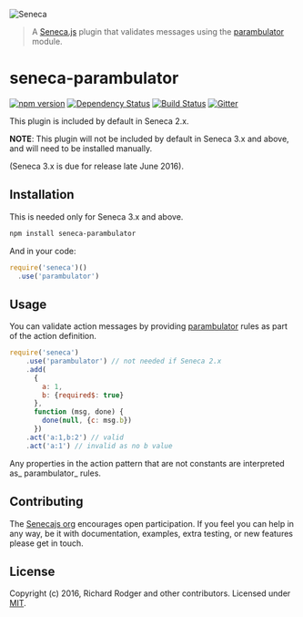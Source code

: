 ![Seneca](http://senecajs.org/files/assets/seneca-logo.png)

> A [Seneca.js][] plugin that validates messages using the
> [parambulator](github.com/rjrodger/parambulator) module.

# seneca-parambulator
[![npm version][npm-badge]][npm-url]
[![Dependency Status][david-badge]][david-url]
[![Build Status][travis-badge]][travis-url]
[![Gitter][gitter-badge]][gitter-url]

This plugin is included by default in Seneca 2.x.

**NOTE**: This plugin will not be included by default in Seneca 3.x
  and above, and will need to be installed manually.

(Seneca 3.x is due for release late June 2016).

## Installation
This is needed only for Seneca 3.x and above.

```sh
npm install seneca-parambulator
```

And in your code:

```js
require('seneca')()
  .use('parambulator')
```

## Usage

You can validate action messages by providing
[parambulator](github.com/senecajs/seneca-parambulator) rules as part of the
action definition.

```js
require('seneca')
    .use('parambulator') // not needed if Seneca 2.x
    .add(
      {
        a: 1,
        b: {required$: true}
      },
      function (msg, done) {
        done(null, {c: msg.b})
      })
    .act('a:1,b:2') // valid
    .act('a:1') // invalid as no b value
```

Any properties in the action pattern that are not constants are
interpreted as_ parambulator_ rules.


## Contributing

The [Senecajs org][] encourages open participation. If you feel you
can help in any way, be it with documentation, examples, extra
testing, or new features please get in touch.


## License
Copyright (c) 2016, Richard Rodger and other contributors.
Licensed under [MIT][].

[MIT]: ./LICENSE
[npm-badge]: https://badge.fury.io/js/seneca-parambulator.svg
[npm-url]: https://badge.fury.io/js/seneca-parambulator
[Senecajs org]: https://github.com/senecajs/
[Seneca.js]: https://www.npmjs.com/package/seneca
[@senecajs]: http://twitter.com/senecajs
[senecajs.org]: http://senecajs.org/
[travis-badge]: https://travis-ci.org/rjrodger/seneca-parambulator.svg
[travis-url]: https://travis-ci.org/rjrodger/seneca-parambulator
[gitter-badge]: https://badges.gitter.im/Join%20Chat.svg
[gitter-url]: https://gitter.im/rjrodger/seneca-parambulator
[github issue]: https://github.com/rjrodger/seneca-parambulator/issues
[david-badge]: https://david-dm.org/rjrodger/seneca-parambulator.svg
[david-url]: https://david-dm.org/rjrodger/seneca-parambulator
